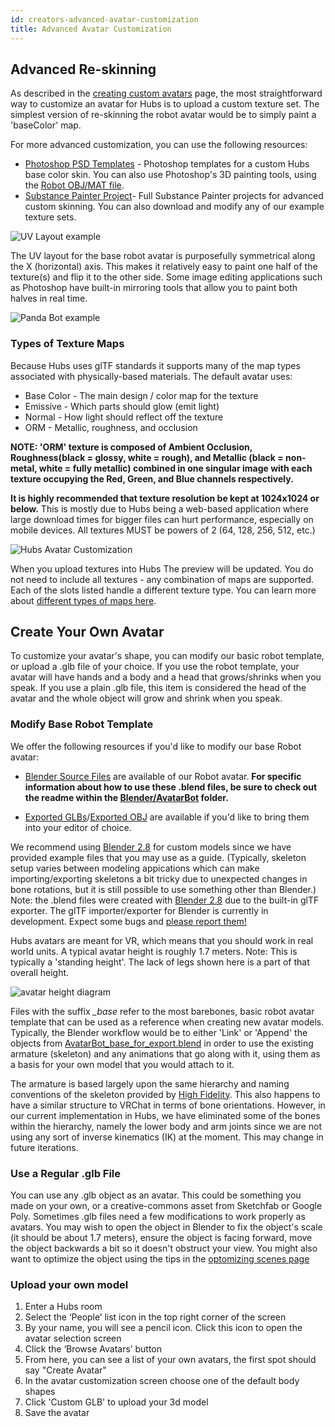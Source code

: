 ```yaml
---
id: creators-advanced-avatar-customization
title: Advanced Avatar Customization
---
```


## Advanced Re-skinning 

As described in the [creating custom avatars](intro-avatars.html) page, the most straightforward way to customize an avatar for Hubs is to upload a custom texture set. The simplest version of re-skinning the robot avatar would be to simply paint a 'baseColor' map.

For more advanced customization, you can use the following resources:

* [Photoshop PSD Templates](https://github.com/MozillaReality/hubs-avatar-pipelines/blob/master/Photoshop) - Photoshop templates for a custom Hubs base color skin. You can also use Photoshop's 3D painting tools, using the [Robot OBJ/MAT file](https://github.com/j-conrad/hubs-avatar-pipelines/tree/master/Other%20model%20formats).
* [Substance Painter Project](https://github.com/MozillaReality/hubs-avatar-pipelines/blob/master/Substance)- Full Substance Painter projects for advanced custom skinning. You can also download and modify any of our example texture sets.

![UV Layout example](img/UVLayout.jpg)


The UV layout for the base robot avatar is purposefully symmetrical along the X (horizontal) axis. This makes it relatively easy to paint one half of the texture(s) and flip it to the other side. Some image editing applications such as Photoshop have built-in mirroring tools that allow you to paint both halves in real time.

![Panda Bot example](img/PandaBot.jpg)


### Types of Texture Maps

Because Hubs uses glTF standards it supports many of the map types associated with physically-based materials. The default avatar uses:

* Base Color - The main design / color map for the texture
* Emissive - Which parts should glow (emit light)
* Normal - How light should reflect off the texture 
* ORM - Metallic, roughness, and occlusion

__NOTE: 'ORM' texture is composed of Ambient Occlusion, Roughness(black = glossy, white = rough), and Metallic (black = non-metal, white = fully metallic) combined in one singular image with each texture occupying the Red, Green, and Blue channels respectively.__ 

__It is highly recommended that texture resolution be kept at 1024x1024 or below.__ This is mostly due to Hubs being a web-based application where large download times for bigger files can hurt performance, especially on mobile devices. All textures MUST be powers of 2 (64, 128, 256, 512, etc.)

![Hubs Avatar Customization](img/avatar-customization.jpeg) 

When you upload textures into Hubs The preview will be updated. You do not need to include all textures - any combination of maps are supported. Each of the slots listed handle a different texture type. You can learn more about [different types of maps here](https://www.khronos.org/blog/art-pipeline-for-gltf). 


## Create Your Own Avatar

To customize your avatar's shape, you can modify our basic robot template, or upload a .glb file of your choice. If you use the robot template, your avatar will have hands and a body and a head that grows/shrinks when you speak. If you use a plain .glb file, this item is considered the head of the avatar and the whole object will grow and shrink when you speak. 

### Modify Base Robot Template

We offer the following resources if you'd like to modify our base Robot avatar:

* [Blender Source Files](Blender/AvatarBot) are available of our Robot avatar. **For specific information about how to use these .blend files, be sure to check out the readme within the [Blender/AvatarBot](/Blender/AvatarBot) folder.**

* [Exported GLBs](Exported%20GLB%20models)/[Exported OBJ](Other%20model%20formats)  are available if you'd like to bring them into your editor of choice.

We recommend using [Blender 2.8](https://builder.blender.org/download/) for custom models since we have provided example files that you may use as a guide. (Typically, skeleton setup varies between modeling appications which can make importing/exporting skeletons a bit tricky due to unexpected changes in bone rotations, but it is still possible to use something other than Blender.) Note: the .blend files were created with [Blender 2.8](https://builder.blender.org/download/) due to the built-in glTF exporter. The glTF importer/exporter for Blender is currently in development. Expect some bugs and [please report them!](https://github.com/KhronosGroup/glTF-Blender-IO/issues)

Hubs avatars are meant for VR, which means that you should work in real world units. A typical avatar height is roughly 1.7 meters. Note: This is typically a 'standing height'. The lack of legs shown here is a part of that overall height.

![avatar height diagram](img/avatarHeight.jpg)

Files with the suffix *_base* refer to the most barebones, basic robot avatar template that can be used as a reference when creating new avatar models. Typically, the Blender workflow would be to either 'Link' or 'Append' the objects from [AvatarBot_base_for_export.blend](/Blender/AvatarBot) in order to use the existing armature (skeleton) and any animations that go along with it, using them as a basis for your own model that you would attach to it.

The armature is based largely upon the same hierarchy and naming conventions of the skeleton provided by [High Fidelity](https://docs.highfidelity.com/en/rc80/create/avatars/avatar-standards.html#skeleton). This also happens to have a similar structure to VRChat in terms of bone orientations.
However, in our current implementation in Hubs, we have eliminated some of the bones within the hierarchy, namely the lower body and arm joints since we are not using any sort of inverse kinematics (IK) at the moment. This may change in future iterations.

### Use a Regular .glb File

You can use any .glb object as an avatar. This could be something you made on your own, or a creative-commons asset from Sketchfab or Google Poly. Sometimes .glb files need a few modifications to work properly as avatars. You may wish to open the object in Blender to fix the object's scale (it should be about 1.7 meters), ensure the object is facing forward, move the object backwards a bit so it doesn't obstruct your view. You might also want to optimize the object using the tips in the [optomizing scenes page](creators-optimizing-scenes) 

### Upload your own model

1. Enter a Hubs room
2. Select the ‘People’ list icon in the top right corner of the screen
3. By your name, you will see a pencil icon. Click this icon to open the avatar selection screen
4. Click the ‘Browse Avatars’ button
5. From here, you can see a list of your own avatars, the first spot should say "Create Avatar"
6. In the avatar customization screen choose one of the default body shapes
7. Click 'Custom GLB' to upload your 3d model
8. Save the avatar

<!-- 
To do -
1) Reduce the size of some of the images so they aren't huge
2) add info on using a mouth instead of growing head as feedback when speaking
 -->
